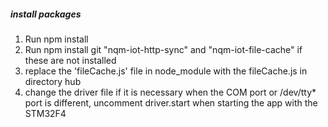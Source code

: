 ##### install packages
 1. Run npm install
 2. Run npm install git "nqm-iot-http-sync" and "nqm-iot-file-cache" if these are not installed
 3. replace the 'fileCache.js' file in node\_module with the fileCache.js in directory hub
 4. change the driver file if it is necessary when the COM port or /dev/tty\* port is different, uncomment driver.start when starting the app with the STM32F4

